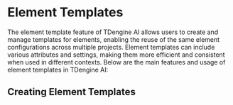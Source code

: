 # Element Templates

The element template feature of TDengine AI allows users to create and manage templates for elements, enabling the reuse of the same element configurations across multiple projects. Element templates can include various attributes and settings, making them more efficient and consistent when used in different contexts. Below are the main features and usage of element templates in TDengine AI:

## Creating Element Templates